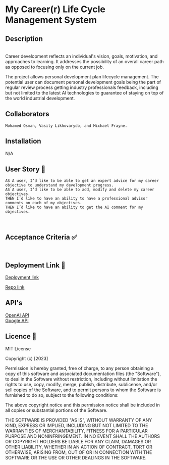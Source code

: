 # My Career(r) Life Cycle Management System 

## Description
<br>
Career development reflects an individual's vision, goals, motivation, and approaches to learning. It addresses the possibility of an overall career path as opposed to focusing only on the current job.

The project allows personal development plan lifecycle management. The potential user can document personal development goals being the part of regular review process getting industry professionals feedback, including but not limited to the latest AI technologies to guarantee of staying on top of the world industrial development.

## Collaborators
```
Mohamed Osman, Vasily Likhovarydo, and Michael Frayne. 
```

## Installation 

N/A

## User Story 📘
```
AS A user, I’d like to be able to get an expert advice for my career objective to understand my development progress.
AS A user, I’d like to be able to add, modify and delete my career objectives. 
THEN I’d like to have an ability to have a professional advisor comments on each of my objectives.
THEN I’d like to have an ability to get the AI comment for my objectives.

```
<br>

## Acceptance Criteria ✅
<br>


## Deployment Link 🔗
[Deployment link](https://my-career.herokuapp.com/)<br>

[Repo link](https://github.com/vasilyl1/team-project)<br>

## API's
[OpenAI API](https://openai.com/product#made-for-developers )<br>
[Google API](https://developers.google.com/custom-search/v1/introduction)<br>


## Licence 🔑

MIT License

Copyright (c) [2023]

Permission is hereby granted, free of charge, to any person obtaining a copy
of this software and associated documentation files (the "Software"), to deal
in the Software without restriction, including without limitation the rights
to use, copy, modify, merge, publish, distribute, sublicense, and/or sell
copies of the Software, and to permit persons to whom the Software is
furnished to do so, subject to the following conditions:

The above copyright notice and this permission notice shall be included in all
copies or substantial portions of the Software.

THE SOFTWARE IS PROVIDED "AS IS", WITHOUT WARRANTY OF ANY KIND, EXPRESS OR
IMPLIED, INCLUDING BUT NOT LIMITED TO THE WARRANTIES OF MERCHANTABILITY,
FITNESS FOR A PARTICULAR PURPOSE AND NONINFRINGEMENT. IN NO EVENT SHALL THE
AUTHORS OR COPYRIGHT HOLDERS BE LIABLE FOR ANY CLAIM, DAMAGES OR OTHER
LIABILITY, WHETHER IN AN ACTION OF CONTRACT, TORT OR OTHERWISE, ARISING FROM,
OUT OF OR IN CONNECTION WITH THE SOFTWARE OR THE USE OR OTHER DEALINGS IN THE
SOFTWARE.
